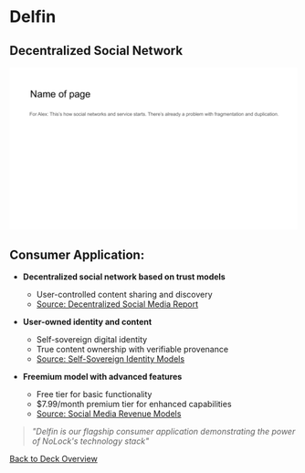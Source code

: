 # Delfin

## Decentralized Social Network

![Delfin](../images/slide12.png)


## Consumer Application:

- **Decentralized social network based on trust models**
  - User-controlled content sharing and discovery
  - [Source: Decentralized Social Media Report](https://www.ncbi.nlm.nih.gov/pmc/articles/PMC8521542/)

- **User-owned identity and content**
  - Self-sovereign digital identity
  - True content ownership with verifiable provenance
  - [Source: Self-Sovereign Identity Models](https://www.frontiersin.org/articles/10.3389/fbloc.2019.00009/full)

- **Freemium model with advanced features**
  - Free tier for basic functionality
  - $7.99/month premium tier for enhanced capabilities
  - [Source: Social Media Revenue Models](https://www.businessofapps.com/data/social-networking-revenue/)

> *"Delfin is our flagship consumer application demonstrating the power of NoLock's technology stack"*


[Back to Deck Overview](../README.md)
